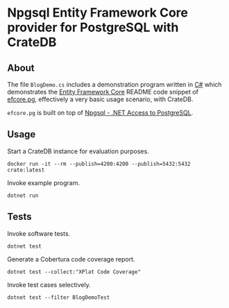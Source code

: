 # Npgsql Entity Framework Core provider for PostgreSQL with CrateDB

## About

The file `BlogDemo.cs` includes a demonstration program written in [C#] which
demonstrates the [Entity Framework Core] README code snippet of [efcore.pg],
effectively a very basic usage scenario, with CrateDB.

`efcore.pg` is built on top of [Npgsql - .NET Access to PostgreSQL].

## Usage

Start a CrateDB instance for evaluation purposes.
```shell
docker run -it --rm --publish=4200:4200 --publish=5432:5432 crate:latest
```

Invoke example program.
```shell
dotnet run
```

## Tests

Invoke software tests.
```shell
dotnet test
```

Generate a Cobertura code coverage report.
```shell
dotnet test --collect:"XPlat Code Coverage"
```

Invoke test cases selectively.
```shell
dotnet test --filter BlogDemoTest
```


[C#]: https://en.wikipedia.org/wiki/C_Sharp_(programming_language)
[efcore.pg]: https://github.com/npgsql/efcore.pg
[Entity Framework Core]: https://learn.microsoft.com/en-gb/ef/core/
[Npgsql - .NET Access to PostgreSQL]: https://github.com/npgsql/npgsql
